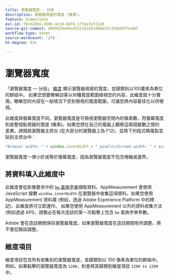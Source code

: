 ```yaml
---
title: 瀏覽器寬度 - 分段
description: 瀏覽器視窗的寬度 (像素)。
feature: Dimensions
exl-id: f0cb28b6-260b-4c3d-bbf8-17fae7ef22a0
source-git-commit: d095628e94a45221815b1d08e35132de09f5ed8f
workflow-type: tm+mt
source-wordcount: '274'
ht-degree: 93%

---
```


# 瀏覽器寬度

「瀏覽器寬度 — 分段」 [維度](overview.md) 顯示瀏覽器視窗的寬度，並歸類到以100畫素為單位的群組中。 如果您想要瞭解訪客以何種寬度範圍檢視您的內容，此維度就十分實用。瞭解您的內容在一般情況下受到檢視的寬度範圍，可讓您將內容最佳化以供檢視。

此維度與螢幕寬度不同。瀏覽器寬度是可檢視瀏覽器空間內的像素數，而螢幕寬度則是整個監視器的寬度 (像素)。如果您想在自己的電腦上觀察這兩個變數之間的差異，請開啟瀏覽器主控台 (在大部分的瀏覽器上為 F12)，並將下列程式碼複製並貼到主控台中：

```javascript
"Browser width: " + window.innerWidth + " pixels\nScreen width: " + screen.width + " pixels";
```

瀏覽器寬度一律小於或等於螢幕寬度，因為瀏覽器寬度不包含捲軸或邊界。

## 將資料填入此維度中

此維度會從影像要求中的 [`bw` 查詢字串](/help/implement/validate/query-parameters.md)擷取資料。AppMeasurement 會使用 JavaScript 變數 `window.innerWidth` 在瀏覽器中收集這項資料。如果您使用 AppMeasurement 資料庫 (例如，透過 Adobe Experience Platform 中的標記)，此維度將可立即運作。 如果您使用 AppMeasurement 以外的資料收集方法 (例如透過 API)，請務必在每次造訪的第一次點擊上包含 `bw` 查詢字串參數。

Adobe 會在造訪期間保存瀏覽器寬度。如果瀏覽器寬度在造訪期間有所調整，將不會記錄該調整。

## 維度項目

維度項目包含所有收集到的瀏覽器寬度，並歸類到以 100 像素為單位的群組中。例如，如果點擊的瀏覽器寬度為 `1280`，則會將其歸類到維度項目 `1200 to 1299` 中。
